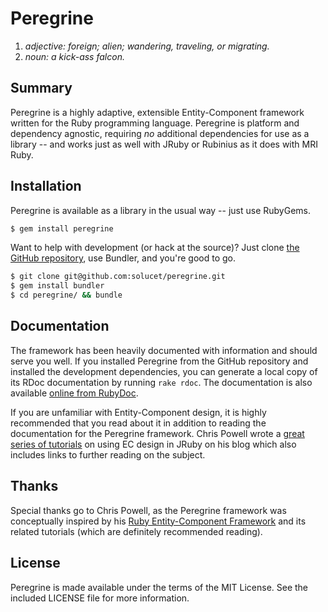 # Peregrine
1. _adjective: foreign; alien; wandering, traveling, or migrating._
2. _noun: a kick-ass falcon._

## Summary
Peregrine is a highly adaptive, extensible Entity-Component framework written for the Ruby programming language. Peregrine is platform and dependency agnostic, requiring _no_ additional dependencies for use as a library -- and works just as well with JRuby or Rubinius as it does with MRI Ruby.

## Installation
Peregrine is available as a library in the usual way -- just use RubyGems.

```sh
$ gem install peregrine
```

Want to help with development (or hack at the source)? Just clone [the GitHub repository][peregrine],  use Bundler, and you're good to go.

```sh
$ git clone git@github.com:solucet/peregrine.git
$ gem install bundler
$ cd peregrine/ && bundle
```

## Documentation
The framework has been heavily documented with information and should serve you well. If you installed Peregrine from the GitHub repository and installed the development dependencies, you can generate a local copy of its RDoc documentation by running `rake rdoc`. The documentation is also available [online from RubyDoc][rdoc].

If you are unfamiliar with Entity-Component design, it is highly recommended that you read about it in addition to reading the documentation for the Peregrine framework. Chris Powell wrote a [great series of tutorials][recf-tutorial] on using EC design in JRuby on his blog which also includes links to further reading on the subject.

## Thanks
Special thanks go to Chris Powell, as the Peregrine framework was conceptually inspired by his [Ruby Entity-Component Framework][recf] and its related tutorials (which are definitely recommended reading).

## License
Peregrine is made available under the terms of the MIT License. See the included LICENSE file for more information.

[peregrine]:     https://github.com/solucet/peregrine
[rdoc]:          http://rubydoc.info/gems/peregrine/0.1.1/frames
[recf]:          https://github.com/cpowell/ruby-entity-component-framework
[recf-tutorial]: http://cbpowell.wordpress.com/2012/10/30/